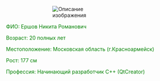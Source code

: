 
<!DOCTYPE html>
<html lang="en">
<head>
    <meta charset="UTF-8">
    <meta name="viewport" content="width=device-width, initial-scale=1.0">
    <title>Центрированное изображение</title>
    <style>
        body {
            display: flex;
            justify-content: center;
            align-items: center;
            height: 100vh;
            margin: 0;
            flex-direction: column; /* добавим это, чтобы текст был под изображением */
        }
        img {
            max-width: 30%;
            max-height: 100%;
        }
    </style>
</head>
<body>
    <img src="myphoto.JPG" alt="Описание изображения">
    <font color="green">
        <p>ФИО: Ершов Никита Романович</p>
        <p>Возраст: 20 полных лет</p>
        <p>Местоположение: Московская область (г.Красноармейск)</p>
        <p>Рост: 177 см</p>
        <p>Профессия: Начинающий разработчик C++ (QtCreator)</p>
    </font>
</body>
</html>
